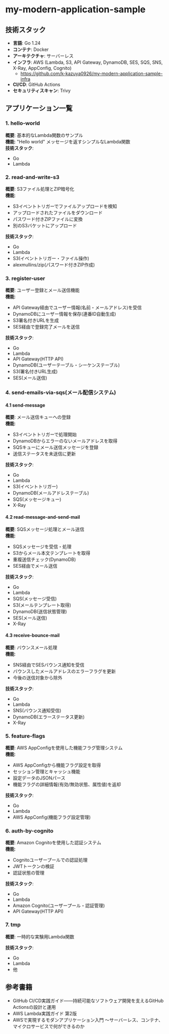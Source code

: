 # my-modern-application-sample

## 技術スタック

- **言語**: Go 1.24
- **コンテナ**: Docker
- **アーキテクチャ**: サーバーレス
- **インフラ**: AWS (Lambda, S3, API Gateway, DynamoDB, SES, SQS, SNS, X-Ray, AppConfig, Cognito)
  - https://github.com/k-kazuya0926/my-modern-application-sample-infra
- **CI/CD**: GitHub Actions
- **セキュリティスキャン**: Trivy

## アプリケーション一覧

### 1. hello-world
**概要**: 基本的なLambda関数のサンプル\
**機能**: "Hello world" メッセージを返すシンプルなLambda関数\
**技術スタック**:
- Go
- Lambda

### 2. read-and-write-s3
**概要**: S3ファイル処理とZIP暗号化\
**機能**:
- S3イベントトリガーでファイルアップロードを検知
- アップロードされたファイルをダウンロード
- パスワード付きZIPファイルに変換
- 別のS3バケットにアップロード

**技術スタック**:
- Go
- Lambda
- S3(イベントトリガー・ファイル操作)
- alexmullins/zip(パスワード付きZIP作成)

### 3. register-user
**概要**: ユーザー登録とメール送信機能\
**機能**:
- API Gateway経由でユーザー情報(名前・メールアドレス)を受信
- DynamoDBにユーザー情報を保存(連番ID自動生成)
- S3署名付きURLを生成
- SES経由で登録完了メールを送信

**技術スタック**:
- Go
- Lambda
- API Gateway(HTTP API)
- DynamoDB(ユーザーテーブル・シーケンステーブル)
- S3(署名付きURL生成)
- SES(メール送信)

### 4. send-emails-via-sqs(メール配信システム)

#### 4.1 send-message
**概要**: メール送信キューへの登録\
**機能**:
- S3イベントトリガーで処理開始
- DynamoDBからエラーのないメールアドレスを取得
- SQSキューにメール送信メッセージを登録
- 送信ステータスを未送信に更新

**技術スタック**:
- Go
- Lambda
- S3(イベントトリガー)
- DynamoDB(メールアドレステーブル)
- SQS(メッセージキュー)
- X-Ray

#### 4.2 read-message-and-send-mail
**概要**: SQSメッセージ処理とメール送信\
**機能**:
- SQSメッセージを受信・処理
- S3からメール本文テンプレートを取得
- 重複送信チェック(DynamoDB)
- SES経由でメール送信

**技術スタック**:
- Go
- Lambda
- SQS(メッセージ受信)
- S3(メールテンプレート取得)
- DynamoDB(送信状態管理)
- SES(メール送信)
- X-Ray

#### 4.3 receive-bounce-mail
**概要**: バウンスメール処理\
**機能**:
- SNS経由でSESバウンス通知を受信
- バウンスしたメールアドレスのエラーフラグを更新
- 今後の送信対象から除外

**技術スタック**:
- Go
- Lambda
- SNS(バウンス通知受信)
- DynamoDB(エラーステータス更新)
- X-Ray

### 5. feature-flags
**概要**: AWS AppConfigを使用した機能フラグ管理システム\
**機能**:
- AWS AppConfigから機能フラグ設定を取得
- セッション管理とキャッシュ機能
- 設定データのJSONパース
- 機能フラグの詳細情報(有効/無効状態、属性値)を返却

**技術スタック**:
- Go
- Lambda
- AWS AppConfig(機能フラグ設定管理)

### 6. auth-by-cognito
**概要**: Amazon Cognitoを使用した認証システム\
**機能**:
- Cognitoユーザープールでの認証処理
- JWTトークンの検証
- 認証状態の管理

**技術スタック**:
- Go
- Lambda
- Amazon Cognito(ユーザープール・認証管理)
- API Gateway(HTTP API)

### 7. tmp
**概要**: 一時的な実験用Lambda関数

**技術スタック**:
- Go
- Lambda
- 他

## 参考書籍

- GitHub CI/CD実践ガイド――持続可能なソフトウェア開発を支えるGitHub Actionsの設計と運用
- AWS Lambda実践ガイド 第2版
- AWSで実現するモダンアプリケーション入門 〜サーバーレス、コンテナ、マイクロサービスで何ができるのか
